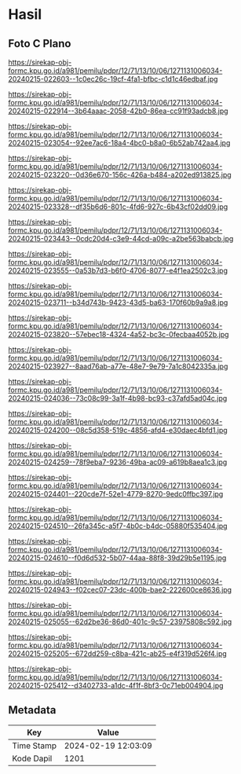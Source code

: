 # Hasil

## Foto C Plano

https://sirekap-obj-formc.kpu.go.id/a981/pemilu/pdpr/12/71/13/10/06/1271131006034-20240215-022603--1c0ec26c-19cf-4fa1-bfbc-c1d1c46edbaf.jpg

https://sirekap-obj-formc.kpu.go.id/a981/pemilu/pdpr/12/71/13/10/06/1271131006034-20240215-022914--3b64aaac-2058-42b0-86ea-cc91f93adcb8.jpg

https://sirekap-obj-formc.kpu.go.id/a981/pemilu/pdpr/12/71/13/10/06/1271131006034-20240215-023054--92ee7ac6-18a4-4bc0-b8a0-6b52ab742aa4.jpg

https://sirekap-obj-formc.kpu.go.id/a981/pemilu/pdpr/12/71/13/10/06/1271131006034-20240215-023220--0d36e670-156c-426a-b484-a202ed913825.jpg

https://sirekap-obj-formc.kpu.go.id/a981/pemilu/pdpr/12/71/13/10/06/1271131006034-20240215-023328--df35b6d6-801c-4fd6-927c-6b43cf02dd09.jpg

https://sirekap-obj-formc.kpu.go.id/a981/pemilu/pdpr/12/71/13/10/06/1271131006034-20240215-023443--0cdc20d4-c3e9-44cd-a09c-a2be563babcb.jpg

https://sirekap-obj-formc.kpu.go.id/a981/pemilu/pdpr/12/71/13/10/06/1271131006034-20240215-023555--0a53b7d3-b6f0-4706-8077-e4f1ea2502c3.jpg

https://sirekap-obj-formc.kpu.go.id/a981/pemilu/pdpr/12/71/13/10/06/1271131006034-20240215-023711--b34d743b-9423-43d5-ba63-170f60b9a9a8.jpg

https://sirekap-obj-formc.kpu.go.id/a981/pemilu/pdpr/12/71/13/10/06/1271131006034-20240215-023820--57ebec18-4324-4a52-bc3c-0fecbaa4052b.jpg

https://sirekap-obj-formc.kpu.go.id/a981/pemilu/pdpr/12/71/13/10/06/1271131006034-20240215-023927--8aad76ab-a77e-48e7-9e79-7a1c8042335a.jpg

https://sirekap-obj-formc.kpu.go.id/a981/pemilu/pdpr/12/71/13/10/06/1271131006034-20240215-024036--73c08c99-3a1f-4b98-bc93-c37afd5ad04c.jpg

https://sirekap-obj-formc.kpu.go.id/a981/pemilu/pdpr/12/71/13/10/06/1271131006034-20240215-024200--08c5d358-519c-4856-afd4-e30daec4bfd1.jpg

https://sirekap-obj-formc.kpu.go.id/a981/pemilu/pdpr/12/71/13/10/06/1271131006034-20240215-024259--78f9eba7-9236-49ba-ac09-a619b8aea1c3.jpg

https://sirekap-obj-formc.kpu.go.id/a981/pemilu/pdpr/12/71/13/10/06/1271131006034-20240215-024401--220cde7f-52e1-4779-8270-9edc0ffbc397.jpg

https://sirekap-obj-formc.kpu.go.id/a981/pemilu/pdpr/12/71/13/10/06/1271131006034-20240215-024510--26fa345c-a5f7-4b0c-b4dc-05880f535404.jpg

https://sirekap-obj-formc.kpu.go.id/a981/pemilu/pdpr/12/71/13/10/06/1271131006034-20240215-024610--f0d6d532-5b07-44aa-88f8-39d29b5e1195.jpg

https://sirekap-obj-formc.kpu.go.id/a981/pemilu/pdpr/12/71/13/10/06/1271131006034-20240215-024943--f02cec07-23dc-400b-bae2-222600ce8636.jpg

https://sirekap-obj-formc.kpu.go.id/a981/pemilu/pdpr/12/71/13/10/06/1271131006034-20240215-025055--62d2be36-86d0-401c-9c57-23975808c592.jpg

https://sirekap-obj-formc.kpu.go.id/a981/pemilu/pdpr/12/71/13/10/06/1271131006034-20240215-025205--672dd259-c8ba-421c-ab25-e4f319d526f4.jpg

https://sirekap-obj-formc.kpu.go.id/a981/pemilu/pdpr/12/71/13/10/06/1271131006034-20240215-025412--d3402733-a1dc-4f1f-8bf3-0c71eb004904.jpg


## Metadata

| Key        | Value               |
| ---------- | ------------------- |
| Time Stamp | 2024-02-19 12:03:09 |
| Kode Dapil | 1201                |



